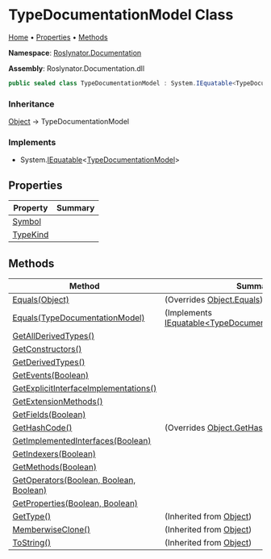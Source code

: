 <a name="_top"></a>

# TypeDocumentationModel Class

[Home](../../../README.md#_top) &#x2022; [Properties](#properties) &#x2022; [Methods](#methods)

**Namespace**: [Roslynator.Documentation](../README.md#_top)

**Assembly**: Roslynator\.Documentation\.dll

```csharp
public sealed class TypeDocumentationModel : System.IEquatable<TypeDocumentationModel>
```

### Inheritance

[Object](https://docs.microsoft.com/en-us/dotnet/api/system.object) &#x2192; TypeDocumentationModel

### Implements

* System\.[IEquatable](https://docs.microsoft.com/en-us/dotnet/api/system.iequatable-1)\<[TypeDocumentationModel](#_top)>

## Properties

| Property | Summary |
| -------- | ------- |
| [Symbol](Symbol/README.md#_top) | |
| [TypeKind](TypeKind/README.md#_top) | |

## Methods

| Method | Summary |
| ------ | ------- |
| [Equals(Object)](Equals/README.md#Roslynator_Documentation_TypeDocumentationModel_Equals_System_Object_) |  \(Overrides [Object.Equals](https://docs.microsoft.com/en-us/dotnet/api/system.object.equals)\) |
| [Equals(TypeDocumentationModel)](Equals/README.md#Roslynator_Documentation_TypeDocumentationModel_Equals_Roslynator_Documentation_TypeDocumentationModel_) |  \(Implements [IEquatable\<TypeDocumentationModel>.Equals](https://docs.microsoft.com/en-us/dotnet/api/system.iequatable-1.equals)\) |
| [GetAllDerivedTypes()](GetAllDerivedTypes/README.md#_top) | |
| [GetConstructors()](GetConstructors/README.md#_top) | |
| [GetDerivedTypes()](GetDerivedTypes/README.md#_top) | |
| [GetEvents(Boolean)](GetEvents/README.md#_top) | |
| [GetExplicitInterfaceImplementations()](GetExplicitInterfaceImplementations/README.md#_top) | |
| [GetExtensionMethods()](GetExtensionMethods/README.md#_top) | |
| [GetFields(Boolean)](GetFields/README.md#_top) | |
| [GetHashCode()](GetHashCode/README.md#_top) |  \(Overrides [Object.GetHashCode](https://docs.microsoft.com/en-us/dotnet/api/system.object.gethashcode)\) |
| [GetImplementedInterfaces(Boolean)](GetImplementedInterfaces/README.md#_top) | |
| [GetIndexers(Boolean)](GetIndexers/README.md#_top) | |
| [GetMethods(Boolean)](GetMethods/README.md#_top) | |
| [GetOperators(Boolean, Boolean, Boolean)](GetOperators/README.md#_top) | |
| [GetProperties(Boolean, Boolean)](GetProperties/README.md#_top) | |
| [GetType()](https://docs.microsoft.com/en-us/dotnet/api/system.object.gettype) |  \(Inherited from [Object](https://docs.microsoft.com/en-us/dotnet/api/system.object)\) |
| [MemberwiseClone()](https://docs.microsoft.com/en-us/dotnet/api/system.object.memberwiseclone) |  \(Inherited from [Object](https://docs.microsoft.com/en-us/dotnet/api/system.object)\) |
| [ToString()](https://docs.microsoft.com/en-us/dotnet/api/system.object.tostring) |  \(Inherited from [Object](https://docs.microsoft.com/en-us/dotnet/api/system.object)\) |


